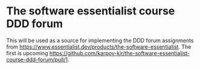 # The software essentialist course DDD forum

This will be used as a source for implementing the DDD forum assignments from https://www.essentialist.dev/products/the-software-essentialist. The first is upcoming https://github.com/karpov-kir/the-software-essentialist-course-ddd-forum/pull/1.